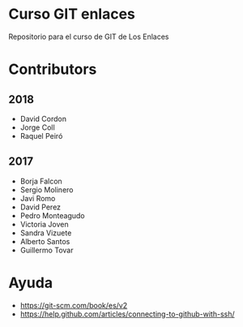 # Curso GIT enlaces
Repositorio para el curso de GIT de Los Enlaces

# Contributors

## 2018

* David Cordon
* Jorge Coll
* Raquel Peiró

## 2017

* Borja Falcon
* Sergio Molinero
* Javi Romo
* David Perez
* Pedro Monteagudo
* Victoria Joven
* Sandra Vizuete
* Alberto Santos
* Guillermo Tovar

# Ayuda
* https://git-scm.com/book/es/v2
* https://help.github.com/articles/connecting-to-github-with-ssh/
